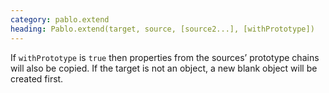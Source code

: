 ```yaml
---
category: pablo.extend
heading: Pablo.extend(target, source, [source2...], [withPrototype])
---
```


If `withPrototype` is `true` then properties from the sources’ prototype chains will also be copied. If the target is not an object, a new blank object will be created first.
